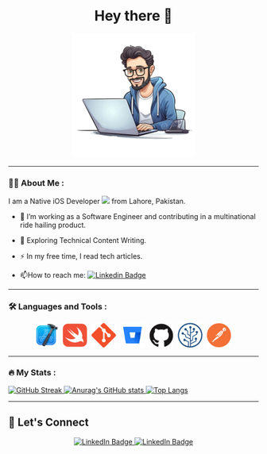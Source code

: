 <div id="profileCounter">
  <img src="https://komarev.com/ghpvc/?username=Syed-Hassam-Ali&style=flat-square&color=blue" alt=""/>
</div>

<div align="center">
  <h1>
    Hey there 👋 
  </h1>
  <img src="dev-image.png" width="250" height="250"/>
</div>

---

### :man_technologist: About Me :
I am a Native iOS Developer <img src="https://media.giphy.com/media/WUlplcMpOCEmTGBtBW/giphy.gif" width="30"> from Lahore, Pakistan.
- :telescope: I’m working as a Software Engineer and contributing in a multinational ride hailing product.

- :seedling: Exploring Technical Content Writing.

- :zap: In my free time, I read tech articles.

- :mailbox:How to reach me: [![Linkedin Badge](https://img.shields.io/badge/LinkedIn-blue?style=flat&logo=Linkedin&logoColor=white)](https://www.linkedin.com/in/syed-hassam/)

---

### :hammer_and_wrench: Languages and Tools :
<div align="center">
  <img src="https://github.com/devicons/devicon/blob/master/icons/xcode/xcode-original.svg" title="Xcode" alt="Xcode" width="50" height="50"/>&nbsp;
  <img src="https://github.com/devicons/devicon/blob/master/icons/swift/swift-original.svg" title="Swift" alt="Swift" width="50" height="50"/>&nbsp;
  <img src="https://github.com/devicons/devicon/blob/master/icons/git/git-original.svg" title="Git" alt="Git" width="50" height="50"/>&nbsp;
  <img src="https://github.com/devicons/devicon/blob/master/icons/bitbucket/bitbucket-original.svg" title="Bitbucket" alt="Bitbucket" width="50" height="50"/>&nbsp;
  <img src="https://github.com/devicons/devicon/blob/master/icons/github/github-original.svg" title="GitHub" alt="GitHub" width="50" height="50"/>&nbsp;
  <img src="https://github.com/devicons/devicon/blob/master/icons/sourcetree/sourcetree-original.svg" title="Source Tree" alt="Source Tree" width="50" height="50"/>&nbsp;
  <img src="https://github.com/devicons/devicon/blob/master/icons/postman/postman-original.svg" title="Postman" alt="Postman" width="50" height="50"/>&nbsp;
</div>

---

### :fire: My Stats :
<a href="https://git.io/streak-stats">
    <img src="http://github-readme-streak-stats.herokuapp.com?user=Syed-Hassam-Ali&theme=dark" alt="GitHub Streak">
</a>

<a href="https://github.com/anuraghazra/github-readme-stats">
    <img src="https://github-readme-stats.vercel.app/api?username=Syed-Hassam-Ali" alt="Anurag's GitHub stats">
</a>

<a href="https://github.com/anuraghazra/github-readme-stats">
    <img src="https://github-readme-stats.vercel.app/api/top-langs/?username=Syed-Hassam-Ali&layout=compact&theme=vision-friendly-dark" alt="Top Langs">
</a>

---

## 🔗 Let's Connect 
<div id="badges" align="center">
  <a href="mailto:syedhassamali05@gmail.com">
    <img src="https://img.shields.io/badge/Gmail-red?style=for-the-badge&logo=gmail&logoColor=white" alt="LinkedIn Badge"/>
  </a>
  <a href="https://linkedin.com/in/syed-hassam">
    <img src="https://img.shields.io/badge/LinkedIn-blue?style=for-the-badge&logo=linkedin&logoColor=white" alt="LinkedIn Badge"/>
  </a>
</div>

